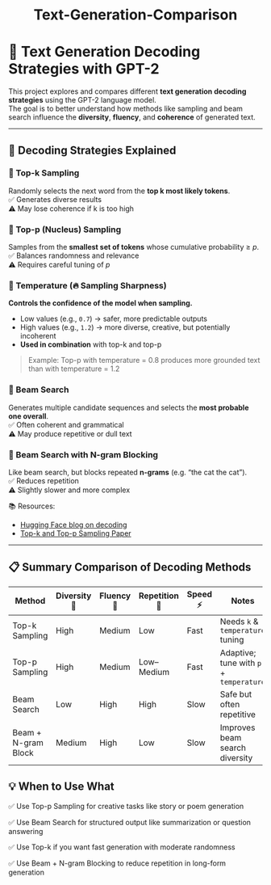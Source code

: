 <h1 align="center">Text-Generation-Comparison</h1>

# 🤖 Text Generation Decoding Strategies with GPT-2
This project explores and compares different **text generation decoding strategies** using the GPT-2 language model.  
The goal is to better understand how methods like sampling and beam search influence the **diversity**, **fluency**, and **coherence** of generated text.

---

## 🧠 Decoding Strategies Explained
### 🔹 Top-k Sampling
Randomly selects the next word from the **top k most likely tokens**.  
✅ Generates diverse results  
⚠️ May lose coherence if k is too high

### 🔹 Top-p (Nucleus) Sampling
Samples from the **smallest set of tokens** whose cumulative probability ≥ *p*.  
✅ Balances randomness and relevance  
⚠️ Requires careful tuning of *p*

### 🔸 Temperature (🔥 Sampling Sharpness)
**Controls the confidence of the model when sampling.**

- Low values (e.g., `0.7`) → safer, more predictable outputs
- High values (e.g., `1.2`) → more diverse, creative, but potentially incoherent
- **Used in combination** with top-k and top-p

> Example: Top-p with temperature = 0.8 produces more grounded text than with temperature = 1.2

### 🔹 Beam Search
Generates multiple candidate sequences and selects the **most probable one overall**.  
✅ Often coherent and grammatical  
⚠️ May produce repetitive or dull text

### 🔹 Beam Search with N-gram Blocking
Like beam search, but blocks repeated **n-grams** (e.g. “the cat the cat”).  
✅ Reduces repetition  
⚠️ Slightly slower and more complex

📚 Resources:  
- [Hugging Face blog on decoding](https://huggingface.co/blog/how-to-generate)  
- [Top-k and Top-p Sampling Paper](https://arxiv.org/abs/1904.09751)

---

## 📋 Summary Comparison of Decoding Methods

| Method               | Diversity 🔀 | Fluency 🧠 | Repetition 🔁 | Speed ⚡ | Notes                                  |
|----------------------|--------------|------------|----------------|----------|----------------------------------------|
| Top-k Sampling       | High         | Medium     | Low            | Fast     | Needs `k` & `temperature` tuning           |
| Top-p Sampling       | High         | Medium     | Low–Medium     | Fast     | Adaptive; tune with `p` + `temperature`      |
| Beam Search          | Low          | High       | High           | Slow     | Safe but often repetitive              |
| Beam + N-gram Block  | Medium       | High       | Low            | Slow     | Improves beam search diversity         |

## 💡 When to Use What
✅ Use Top-p Sampling for creative tasks like story or poem generation

✅ Use Beam Search for structured output like summarization or question answering

✅ Use Top-k if you want fast generation with moderate randomness

✅ Use Beam + N-gram Blocking to reduce repetition in long-form generation


